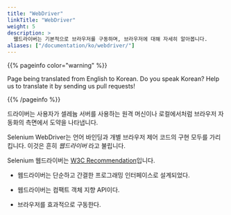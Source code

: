 ```yaml
---
title: "WebDriver"
linkTitle: "WebDriver"
weight: 5
description: >
  웹드라이버는 기본적으로 브라우저를 구동하며, 브라우저에 대해 자세히 알아봅니다.
aliases: ["/documentation/ko/webdriver/"]
---
```


{{% pageinfo color="warning" %}}
<p class="lead">
   <i class="fas fa-language display-4"></i> 
   Page being translated from 
   English to Korean. Do you speak Korean? Help us to translate
   it by sending us pull requests!
</p>
{{% /pageinfo %}}

드라이버는 사용자가 셀레늄 서버를 사용하는 원격 머신이나 로컬에서처럼 브라우저 자동화의 측면에서 도약을 나타냅니다.

Selenium WebDriver는 언어 바인딩과 개별 브라우저 제어 코드의 구현 모두를 가리킵니다. 이것은 흔히 _웹드라이버_ 라고 불립니다.

Selenium 웹드라이버는 [W3C Recommendation](https://www.w3.org/TR/webdriver1/)입니다.


* 웹드라이버는 단순하고 간결한 프로그래밍 인터페이스로 설계되었다.

* 웹드라이버는 컴팩트 객체 지향 API이다.

* 브라우저를 효과적으로 구동한다.
